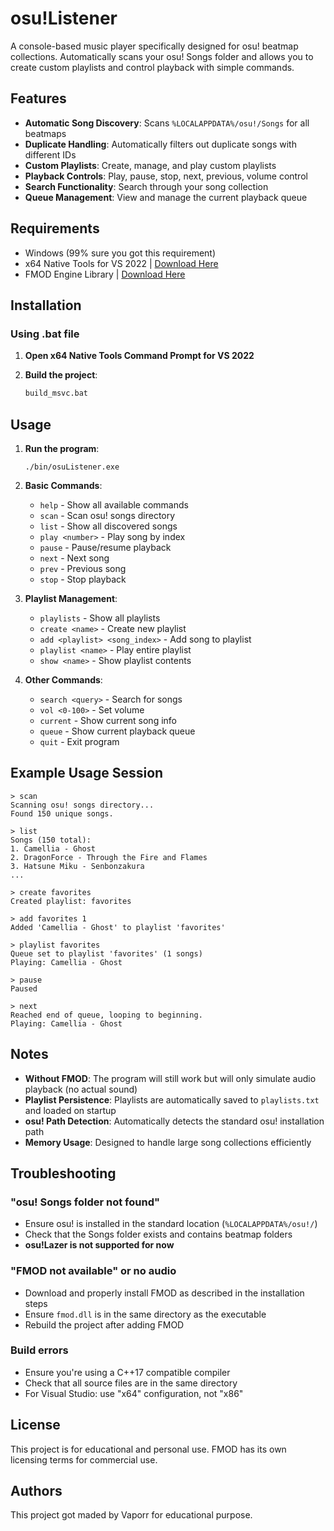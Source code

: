 # osu!Listener

A console-based music player specifically designed for osu! beatmap collections. Automatically scans your osu! Songs folder and allows you to create custom playlists and control playback with simple commands.

## Features

- **Automatic Song Discovery**: Scans `%LOCALAPPDATA%/osu!/Songs` for all beatmaps
- **Duplicate Handling**: Automatically filters out duplicate songs with different IDs
- **Custom Playlists**: Create, manage, and play custom playlists
- **Playback Controls**: Play, pause, stop, next, previous, volume control
- **Search Functionality**: Search through your song collection
- **Queue Management**: View and manage the current playback queue

## Requirements

- Windows (99% sure you got this requirement)
- x64 Native Tools for VS 2022 | [Download Here](https://visualstudio.microsoft.com/visual-cpp-build-tools/)
- FMOD Engine Library | [Download Here](https://www.fmod.com/download)
## Installation

### Using .bat file

1. **Open x64 Native Tools Command Prompt for VS 2022**

2. **Build the project**:
   ```bash
   build_msvc.bat
   ```

## Usage

1. **Run the program**:
   ```
   ./bin/osuListener.exe
   ```

2. **Basic Commands**:
   - `help` - Show all available commands
   - `scan` - Scan osu! songs directory
   - `list` - Show all discovered songs
   - `play <number>` - Play song by index
   - `pause` - Pause/resume playback
   - `next` - Next song
   - `prev` - Previous song
   - `stop` - Stop playback

3. **Playlist Management**:
   - `playlists` - Show all playlists
   - `create <name>` - Create new playlist
   - `add <playlist> <song_index>` - Add song to playlist
   - `playlist <name>` - Play entire playlist
   - `show <name>` - Show playlist contents

4. **Other Commands**:
   - `search <query>` - Search for songs
   - `vol <0-100>` - Set volume
   - `current` - Show current song info
   - `queue` - Show current playback queue
   - `quit` - Exit program

## Example Usage Session

```
> scan
Scanning osu! songs directory...
Found 150 unique songs.

> list
Songs (150 total):
1. Camellia - Ghost
2. DragonForce - Through the Fire and Flames
3. Hatsune Miku - Senbonzakura
...

> create favorites
Created playlist: favorites

> add favorites 1
Added 'Camellia - Ghost' to playlist 'favorites'

> playlist favorites
Queue set to playlist 'favorites' (1 songs)
Playing: Camellia - Ghost

> pause
Paused

> next
Reached end of queue, looping to beginning.
Playing: Camellia - Ghost
```

## Notes

- **Without FMOD**: The program will still work but will only simulate audio playback (no actual sound)
- **Playlist Persistence**: Playlists are automatically saved to `playlists.txt` and loaded on startup
- **osu! Path Detection**: Automatically detects the standard osu! installation path
- **Memory Usage**: Designed to handle large song collections efficiently

## Troubleshooting

### "osu! Songs folder not found"
- Ensure osu! is installed in the standard location (`%LOCALAPPDATA%/osu!/`)
- Check that the Songs folder exists and contains beatmap folders
- **osu!Lazer is not supported for now**

### "FMOD not available" or no audio
- Download and properly install FMOD as described in the installation steps
- Ensure `fmod.dll` is in the same directory as the executable
- Rebuild the project after adding FMOD

### Build errors
- Ensure you're using a C++17 compatible compiler
- Check that all source files are in the same directory
- For Visual Studio: use "x64" configuration, not "x86"


## License

This project is for educational and personal use. FMOD has its own licensing terms for commercial use.

## Authors

This project got maded by Vaporr for educational purpose.